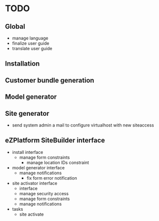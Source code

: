 # TODO

## Global

* manage language
* finalize user guide
* translate user guide

## Installation

## Customer bundle generation 

## Model generator

## Site generator

* send system admin a mail to configure virtualhost with new siteaccess

## eZPlatform  SiteBuilder interface

* install interface
  * manage form constraints
    * manage location IDs constraint
* model generator interface
  * manage notifications
    * fix form error notification
* site activator interface
  * interface
  * manage security access
  * manage form constraints
  * manage notifications
* tasks
  * site activate



